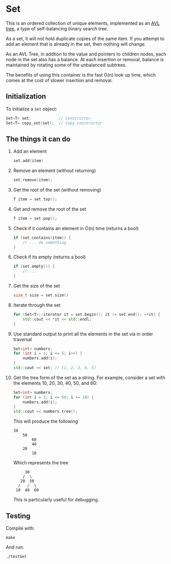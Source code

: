 # Set
This is an ordered collection of unique elements, implemented as an 
[AVL tree][1], a type of self-balancing binary search tree. 

As a set, it will not hold duplicate copies of the same item. If you attempt to
add an element that is already in the set, then nothing will change. 

As an AVL Tree, in addtion to the value and pointers to children nodes, each 
node in the set also has a balance. At each insertion or removal, balance is 
maintained by rotating some of the unbalanced subtrees.

The benefits of using this container is the fast O(n) look up time, which comes
at the cost of slower insertion and removal.


## Initialization 
To initialize a `Set` object:

```c++
Set<T> set;            // Constructor 
Set<T> copy_set(set);  // Copy constructor
```


## The things it can do

1. Add an element

    ```c++
    set.add(item)
    ```

2. Remove an element (without returning)

    ```c++
    set.remove(item);
    ```
3. Get the root of the set (without removing)

    ```c++
    T item = set.top();
    ```
4. Get and remove the root of the set
    
    ```c++
    T item = set.pop();
    ```

5. Check if it contains an element in O(n) time (returns a bool)

    ```c++
    if (set.contains(item)) {
        // ... do something
    }
    ```
    
6. Check if its empty (returns a bool)

    ```c++
    if (set.empty()) {
        // ...
    }
    ```

7. Get the size of the set

    ```c++
    size_t size = set.size()
    ```

8. Iterate through the set
    
    ```c++
    for (Set<T>::iterator it = set.begin(); it != set.end(); ++it) {
        std::cout << *it << std::endl;
    }
    ```
    
7. Use standard output to print all the elements in the set via in order 
   traversal

    ```c++
    Set<int> numbers;
    for (int i = 1; i <= 5; i++) {
        numbers.add(i);
    }
    std::cout << set; // [1, 2, 3, 4, 5]
    ```

8. Get the tree form of the set as a string. 
   For example, consider a set with the elements 10, 20, 30, 40, 50, and 60:
    ```c++
    Set<int> numbers;
    for (int i = 1; i <= 60; i += 10) {
        numbers.add(i);
    }
    std::cout << numbers.tree();
    ```

   This will produce the following 
    ```
    30                  
        50               
            60          
            40    
        20         
            10                      
    ```
    Which represents the tree 
    ```
         30
        /  \
       20  50
      /   /  \
     10  40  60
    ```
    This is particularly useful for debugging.

## Testing
Compile with:

```
make
```

And run:

```
./testSet
```

[1]: https://en.wikipedia.org/wiki/avl_tree
